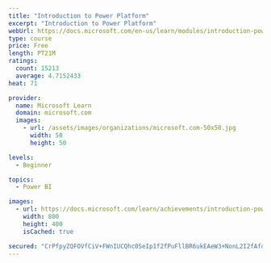 ```yaml
---
title: "Introduction to Power Platform"
excerpt: "Introduction to Power Platform"
webUrl: https://docs.microsoft.com/en-us/learn/modules/introduction-power-platform/
type: course
price: Free
length: PT21M
ratings:
  count: 15213
  average: 4.7152433
heat: 71

provider:
  name: Microsoft Learn
  domain: microsoft.com
  images:
    - url: /assets/images/organizations/microsoft.com-50x50.jpg
      width: 50
      height: 50

levels:
  - Beginner

topics:
  - Power BI

images:
  - url: https://docs.microsoft.com/learn/achievements/introduction-power-platform-social.png
    width: 800
    height: 400
    isCached: true

secured: "CrPfpyZQFOVfCiV+FWnIUCQhc0SeIp1f2fPuFllBR6ukEAeW3+NonL2I2fAfdc63ZEO2L+SGM/WzsDw4yugK2lQ2X3HfSrh2cEP6Sw56SXlSWQDN73ZFViQZ3tAX/NKS1GRw3myBS1aap6oYAHh8IoeiD0AkZRIlopiJs7Gok97okYveXpxyiEybv5IRANj1PjhxcvqO9ur9wFUKbYnmPLOGwJd/+eEfyDg3UOT0wmTBi8LrkL+sca4fICRwBcbOX9blOoa8DNEoNFSSC3Ae+hbiNny8Dujmcyh1VjUfkR+R8dG+lGKBflIci8St/VhIdrbh9U+ZQWSuiGYF2B3pmPow2xAPS1aZAxzM2jzhfy/eEnyvo37A/4ob15qv3H4aGPJqdQpVh7LhyxHYgV0irQ7jzb7IGt72oAPSev789hNbDF3p+pOIhOtCDEaCMDXa;MkFJmQXlz6agialn/2ctKA=="
---
```


